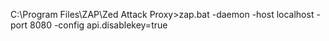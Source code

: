 C:\Program Files\ZAP\Zed Attack Proxy>zap.bat -daemon -host localhost -port 8080 -config api.disablekey=true
